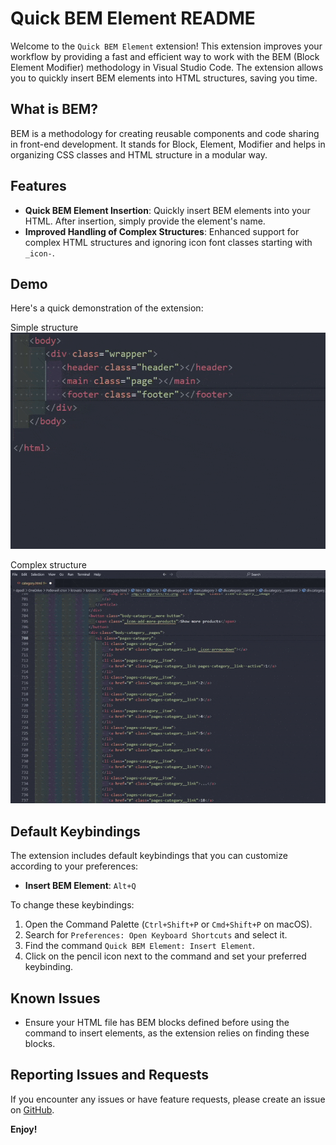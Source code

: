 # Quick BEM Element README

Welcome to the `Quick BEM Element` extension! This extension improves your workflow by providing a fast and efficient way to work with the BEM (Block Element Modifier) methodology in Visual Studio Code. The extension allows you to quickly insert BEM elements into HTML structures, saving you time.

## What is BEM?
BEM is a methodology for creating reusable components and code sharing in front-end development. It stands for Block, Element, Modifier and helps in organizing CSS classes and HTML structure in a modular way.

## Features

- **Quick BEM Element Insertion**: Quickly insert BEM elements into your HTML. After insertion, simply provide the element's name.
- **Improved Handling of Complex Structures**: Enhanced support for complex HTML structures and ignoring icon font classes starting with `_icon-`.

## Demo

Here's a quick demonstration of the extension:

Simple structure
![Quick BEM Element Demo - Simple](images/demo-simple.gif)

Complex structure
![Quick BEM Element Demo - Complex](images/demo-complex.gif)

## Default Keybindings

The extension includes default keybindings that you can customize according to your preferences:

- **Insert BEM Element**: `Alt+Q`

To change these keybindings:

1. Open the Command Palette (`Ctrl+Shift+P` or `Cmd+Shift+P` on macOS).
2. Search for `Preferences: Open Keyboard Shortcuts` and select it.
3. Find the command `Quick BEM Element: Insert Element`.
4. Click on the pencil icon next to the command and set your preferred keybinding.

## Known Issues

- Ensure your HTML file has BEM blocks defined before using the command to insert elements, as the extension relies on finding these blocks.

## Reporting Issues and Requests

If you encounter any issues or have feature requests, please create an issue on [GitHub](https://github.com/PIDLISNYiDMYTRo/Quick-BEM-Element/issues).

**Enjoy!**
